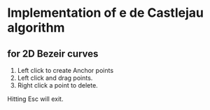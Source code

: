 # Implementation of e de Castlejau algorithm	
## for 2D Bezeir curves

1. Left click to create Anchor points
2. Left click and drag points.
3. Right click a point to delete.

Hitting Esc will exit.
